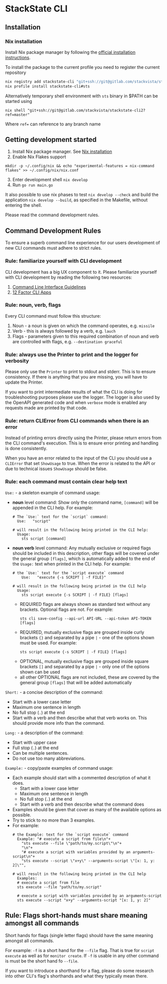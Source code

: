 # StackState CLI 

## Installation

### Nix installation

Install Nix package manager by following the [official installation instructions](https://nixos.org/download.html).

To install the package to the current profile you need to register the current repository

```sh
nix registry add stackstate-cli "git+ssh://git@gitlab.com/stackvista/stackstate-cli2"
nix profile install stackstate-cli#sts
```

Alternatively temporary shell environment with `sts` binary in $PATH can be started using

```
nix shell "git+ssh://git@gitlab.com/stackvista/stackstate-cli2?ref=master"
```

Where `ref=` can reference to any branch name

## Getting development started

1. Install Nix package manager. See [Nix installation](#nix-installation)
2. Enable Nix Flakes support
```
mkdir -p ~/.config/nix && echo "experimental-features = nix-command flakes" >> ~/.config/nix/nix.conf
```
3. Enter development shell `nix develop`
4. Run `go run main.go`

It also possible to use nix phases to test `nix develop --check` and build the application `nix develop --build`, as specified in the Makefile, without entering the shell.

Please read the command development rules.

## Command Development Rules

To ensure a superb command line experience for our users development of new CLI commands must adhere to strict rules. 

### Rule: familiarize yourself with CLI development

CLI development has a big UX component to it. Please familiarize yourself with CLI development by reading the following two resources:
 1. [Command Line Interface Guidelines](https://clig.dev)
 2. [12 Factor CLI Apps](https://medium.com/@jdxcode/12-factor-cli-apps-dd3c227a0e46)


### Rule: noun, verb, flags

Every CLI command must follow this structure:

 1. Noun - a noun is given on which the command operates, e.g. `missile`
 2. Verb - this is always followed by a verb, e.g. `lauch`
 3. Flags - parameters given to this required combination of noun and verb are controlled with flags, e.g. `--destination graceful`


### Rule: always use the Printer to print and the logger for verbosity

Please only use the `Printer` to print to stdout and stderr. This is to ensure consistency. If there is anything that you are missing, you will have to update the Printer.

If you want to print intermediate results of what the CLI is doing for troubleshooting purposes please use the logger. The logger is also used by the OpenAPI generated code and when `verbose` mode is enabled any requests made are printed by that code. 

### Rule: return CLIError from CLI commands when there is an error

Instead of printing errors directly using the Printer, please return errors from the CLI command's execution. This is to ensure error printing and handling is done consistently. 

When you have an error related to the input of the CLI you should use a `CLIError` that set `ShowUsage` to true. When the error is related to the API or due to technical issues `ShowUsage` should be false.

### Rule: each command must contain clear help text

`Use:` - a skeleton example of command usage:
* **noun** level command: Show only the command name, `[command]` will be appended in the CLI help. For example:
  ```text
  # The `Use:` text for the `script` command:
    Use:   "script"
  
  # will result in the following being printed in the CLI help:
    Usage:
      sts script [command]
  ```

* **noun verb** level command: Any mutually exclusive or required flags should be included in this description, other flags will be covered under the general group `[flags]`, which is automatically added to the end of the `Usage:` text when printed in the CLI help. For example:
    ```text
    # the `Use:` text for the `script execute` command
        Use:   "execute {-s SCRIPT | -f FILE}"
    
    # will result in the following being printed in the CLI help
      Usage:
        sts script execute {-s SCRIPT | -f FILE} [flags]
    ```
  * REQUIRED flags are always shown as standard text without any brackets. Optional flags are not. For example:
    ```text
    sts cli save-config --api-url API-URL --api-token API-TOKEN [flags]
    ```
  * REQUIRED, mutually exclusive flags are grouped inside curly brackets `{}` and separated by a pipe `|` - one of the options shown must be used. For example:
    ```text
    sts script execute {-s SCRIPT | -f FILE} [flags]
    ```
  * OPTIONAL, mutually exclusive flags are grouped inside square brackets `[]` and separated by a pipe `|` - only one of the options shown can be used
  * all other OPTIONAL flags are not included, these are covered by the general group `[flags]` that will be added automatically

`Short:` - a concise description of the command:
* Start with a lower case letter
* Maximum one sentence in length
* No full stop (`.`) at the end
* Start with a verb and then describe what that verb works on. This should provide more info than the command.

`Long:` - a description of the command:
* Start with upper case
* Full stop (`.`) at the end
* Can be multiple sentences.
* Do not use too many abbreviations.

`Example:` - copy/paste examples of command usage:
* Each example should start with a commented description of what it does.
  * Start with a lower case letter
  * Maximum one sentence in length
  * No full stop (`.`) at the end
  * Start with a verb and then describe what the command does
* Examples should be given that cover as many of the available options as possible.
* Try to stick to no more than 3 examples.
* For example:
  ```text
  # the Example: text for the `script execute` command
    Example: "# execute a script from file\n"+
      "sts execute --file \"path/to/my.script\"\n"+
      "\n"+
      "# execute a script with variables provided by an arguments-script\n"+
      "sts execute --script \"x+y\" --arguments-script \"[x: 1, y: 2]\"",
  
  # will result in the following being printed in the CLI help
    Examples:
    # execute a script from file
    sts execute --file "path/to/my.script"

    # execute a script with variables provided by an arguments-script
    sts execute --script "x+y" --arguments-script "[x: 1, y: 2]"  
  ```

## Rule: Flags short-hands must share meaning amongst all commands

Short hands for flags (single letter flags) should have the same meaning amongst all commands. 

For example: `-f` is a short hand for the `--file` flag. That is true for `script execute` as well as for `monitor create`. If `-f` is usable in any other command is must be the short hand fo `--file`.

If you want to introduce a shorthand for a flag, please do some research into other CLI's flag's shorthands and what they typically mean there. 
